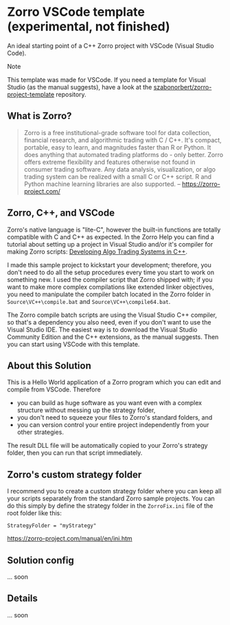 # Zorro VSCode template (experimental, not finished)
An ideal starting point of a C++ Zorro project with VSCode (Visual Studio Code).

> [!NOTE]
> This template was made for VSCode. If you need a template for Visual Studio (as the manual suggests), have a look at the [szabonorbert/zorro-project-template](https://github.com/szabonorbert/zorro-project-template) repository.</b>

## What is Zorro?
>Zorro is a free institutional-grade software tool for data collection, financial research, and algorithmic trading with C / C++.  It's compact, portable, easy to learn, and magnitudes faster than R or Python. It does anything that automated trading platforms do - only better. Zorro offers extreme flexibility and features otherwise not found in consumer trading software. Any data analysis, visualization, or algo trading system can be realized with a small C or C++ script. R and Python machine learning libraries are also supported. _–_ <https://zorro-project.com/>

## Zorro, C++, and VSCode
Zorro's native language is "lite-C", however the built-in functions are totally compatible with C and C++ as expected. In the Zorro Help you can find a tutorial about setting up a project in Visual Studio and/or it's compiler for making Zorro scripts: [Developing Algo Trading Systems in C++](https://zorro-project.com/manual/en/dlls.htm).

I made this sample project to kickstart your development; therefore, you don't need to do all the setup procedures every time you start to work on something new. I used the compiler script that Zorro shipped with; if you want to make more complex compilations like extended linker objectives, you need to manipulate the compiler batch located in the Zorro folder in ```Source\VC++\compile.bat``` and ```Source\VC++\compile64.bat```.

The Zorro compile batch scripts are using the Visual Studio C++ compiler, so that's a dependency you also need, even if you don't want to use the Visual Studio IDE. The easiest way is to download the Visual Studio Community Edition and the C++ extensions, as the manual suggests. Then you can start using VSCode with this template.

## About this Solution

This is a Hello World application of a Zorro program which you can edit and compile from VSCode. Therefore

* you can build as huge software as you want even with a complex structure without messing up the strategy folder,
* you don't need to squeeze your files to Zorro's standard folders, and
* you can version control your entire project independently from your other strategies.

The result DLL file will be automatically copied to your Zorro's strategy folder, then you can run that script immediately.

## Zorro's custom strategy folder

I recommend you to create a custom strategy folder where you can keep all your scripts separately from the standard Zorro sample projects. You can do this simply by define the strategy folder in the `ZorroFix.ini` file of the root folder like this:
```
StrategyFolder = "myStrategy"
```
<https://zorro-project.com/manual/en/ini.htm>

## Solution config

... soon

## Details

... soon